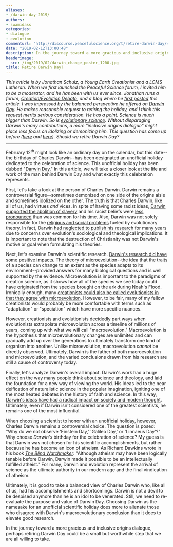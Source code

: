 ```yaml
---
aliases:
- /darwin-day-2019/
authors:
- swamidass
categories:
- dialogue
- evolution
commenturl: "http://discourse.peacefulscience.org/t/retire-darwin-day/4466"
date: "2019-02-12T13:00:48"
description: In the journey toward a more gracious and inclusive origins dialogue, perhaps retiring Darwin Day could be a small but worthwhile step that we are all willing to take.
headerimage:
  src: /img/2019/02/darwin_change_poster_1200.jpg
title: Retire Darwin Day?
---
```


*This article is by Jonathan Schulz, a Young Earth Creationist and a LCMS Lutheran. When we first launched the Peaceful Science forum, I invited him to be a moderator, and he has been with us ever since. Jonathan runs a forum,* [*Creation/Evolution Debate*](http://ce-debate.org)*, and a blog where he* [*first posted*](https://www.ce-debate.org/blog/darwin-day) *this article. I was impressed by the balanced perspective he offered on *[*Darwin Day*](https://en.wikipedia.org/wiki/Darwin_Day)*. He makes reasonable request to retiring the holiday, and I think this request merits serious consideration. He has a point. Science is much bigger than Darwin. So is* [*evolutionary science*](https://discourse.peacefulscience.org/t/darwinism-falsified-in-science-long-ago/4325)*. Without disparaging Darwin's many contributions, a more "inclusive origins dialogue" might place less focus on idolizing or demonizing him. This question has come up before ([here](https://discourse.peacefulscience.org/t/why-venerate-darwin/1770/4) and [here](https://discourse.peacefulscience.org/t/a-question-about-darwin-day/600)). Should we retire Darwin Day?*

------------------------------------------------------------------------

February 12<sup>th</sup> might look like an ordinary day on the calendar, but this date--the birthday of Charles Darwin--has been designated an unofficial holiday dedicated to the celebration of science. This unofficial holiday has been dubbed ["Darwin Day."](http://darwinday.org/about/) In this article, we will take a closer look at the life and work of the man behind Darwin Day and what exactly this celebration represents.

First, let's take a look at the person of Charles Darwin. Darwin remains a controversial figure--sometimes demonized on one side of the origins aisle and sometimes idolized on the other. The truth is that Charles Darwin, like all of us, had virtues *and* vices. In spite of having some racist ideas, [Darwin supported the abolition of slavery](https://biologos.org/blogs/ted-davis-reading-the-book-of-nature/did-darwin-promote-genocide) and his racist beliefs were [less pronounced](http://blog.drwile.com/did-darwin-promote-racism/) than was common for his time. Also, Darwin was not solely responsible for the [religious and social problems](https://www.ce-debate.org/the-implications-of-evolution) fueled by evolutionary theory. In fact, Darwin [had neglected to publish his research](https://biography.yourdictionary.com/articles/why-darwin-wait-long-publish-his-theory.html) for many years due to concerns over evolution's sociological and theological implications. It is important to note that the destruction of Christianity was not Darwin's motive or goal when formulating his theories.

Next, let's examine Darwin's scientific research. [Darwin's research did have some positive impacts.](http://blog.drwile.com/darwin%E2%80%99s-legacy-a-biblical-worldview/) The theory of [microevolution](https://www.icr.org/article/what-difference-between-macroevolution-microevolut/)--the idea that the traits of a species can change to an extent as the species adapts to its environment--provided answers for many biological questions and is well supported by the evidence. Microevolution is important to the paradigms of creation science, as it shows how all of the species we see today could have originated from the species brought on the ark during Noah's Flood. Ironically enough, many [creationists could also be called evolutionists in that they agree with microevolution](https://answersingenesis.org/theistic-evolution/can-evolutionist-be-creationist/). However, to be fair, many of my fellow creationists would probably be more comfortable with terms such as "adaptation" or "speciation" which have more specific nuances. 

However, creationists and evolutionists decidedly part ways when evolutionists extrapolate microevolution across a timeline of millions of years, coming up with what we will call "macroevolution." Macroevolution is the hypothesis that microevolutionary changes are unlimited and can gradually add up over the generations to ultimately transform one kind of organism into another. Unlike microevolution, macroevolution *cannot* be directly observed. Ultimately, Darwin is the father of both macroevolution and microevolution, and the varied conclusions drawn from his research are still a cause of controversy today.

Finally, let's analyze Darwin's overall impact. Darwin's work had a huge effect on the way many people think about science and theology, and laid the foundation for a new way of viewing the world. His ideas led to the near deification of naturalistic science in the popular imagination, igniting one of the most heated debates in the history of faith and science. In this way, [Darwin's ideas have had a radical impact on society and modern thought](https://www.scientificamerican.com/article/darwins-influence-on-modern-thought/). Ultimately, even if Darwin isn't considered one of the greatest scientists, he remains one of the most influential. 

When choosing a scientist to honor with an unofficial holiday, however, Charles Darwin remains a controversial choice. The question is posed: "Why do we not observe 'Einstein Day,' 'Galileo Day,' or 'Linnaeus Day'?" Why choose *Darwin's* birthday for the celebration of science? My guess is that Darwin was not chosen for his scientific accomplishments, but rather because he has become an icon of atheism. As Richard Dawkins wrote in his book [*The Blind Watchmaker*](https://www.amazon.com/Blind-Watchmaker-Evidence-Evolution-Universe/dp/0393351491): "Although atheism may have been logically tenable before Darwin, Darwin made it possible to be an intellectually fulfilled atheist." For many, Darwin and evolution represent the arrival of science as the ultimate authority in our modern age and the final vindication of atheism.

Ultimately, it is good to take a balanced view of Charles Darwin who, like all of us, had his accomplishments and shortcomings. Darwin is not a devil to be despised anymore than he is an idol to be venerated. Still, we need to re-evaluate the purpose and value of Darwin Day. Choosing Darwin as the namesake for an unofficial scientific holiday does more to alienate those who disagree with Darwin's macroevolutionary conclusion than it does to elevate good research. 

In the journey toward a more gracious and inclusive origins dialogue, perhaps retiring Darwin Day could be a small but worthwhile step that we are all willing to take.
